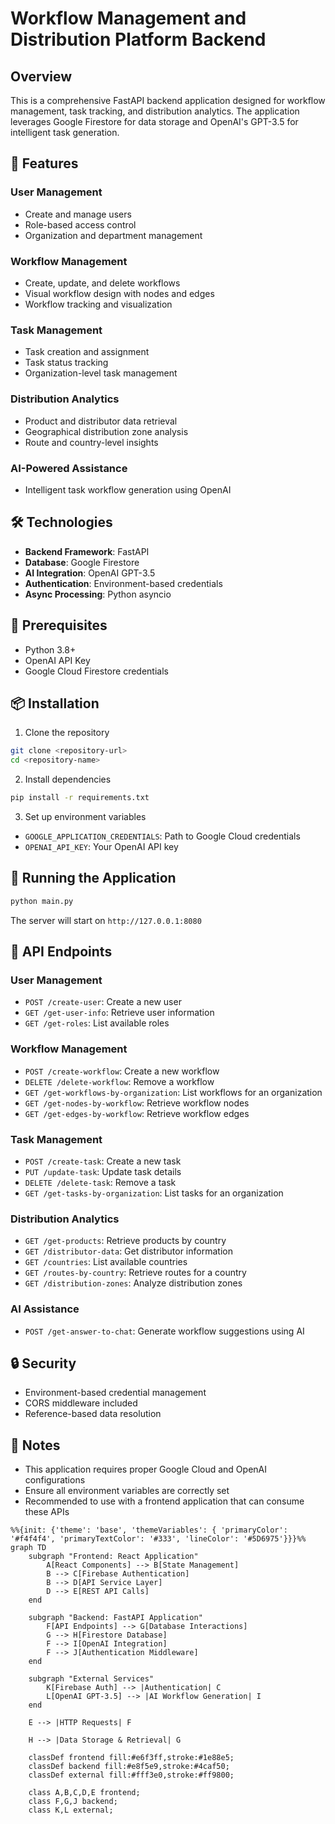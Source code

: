 # Workflow Management and Distribution Platform Backend

## Overview

This is a comprehensive FastAPI backend application designed for workflow management, task tracking, and distribution analytics. The application leverages Google Firestore for data storage and OpenAI's GPT-3.5 for intelligent task generation.

## 🚀 Features

### User Management
- Create and manage users
- Role-based access control
- Organization and department management

### Workflow Management
- Create, update, and delete workflows
- Visual workflow design with nodes and edges
- Workflow tracking and visualization

### Task Management
- Task creation and assignment
- Task status tracking
- Organization-level task management

### Distribution Analytics
- Product and distributor data retrieval
- Geographical distribution zone analysis
- Route and country-level insights

### AI-Powered Assistance
- Intelligent task workflow generation using OpenAI

## 🛠 Technologies

- **Backend Framework**: FastAPI
- **Database**: Google Firestore
- **AI Integration**: OpenAI GPT-3.5
- **Authentication**: Environment-based credentials
- **Async Processing**: Python asyncio

## 🔧 Prerequisites

- Python 3.8+
- OpenAI API Key
- Google Cloud Firestore credentials

## 📦 Installation

1. Clone the repository
```bash
git clone <repository-url>
cd <repository-name>
```

2. Install dependencies
```bash
pip install -r requirements.txt
```

3. Set up environment variables
- `GOOGLE_APPLICATION_CREDENTIALS`: Path to Google Cloud credentials
- `OPENAI_API_KEY`: Your OpenAI API key

## 🚀 Running the Application

```bash
python main.py
```

The server will start on `http://127.0.0.1:8080`

## 📘 API Endpoints

### User Management
- `POST /create-user`: Create a new user
- `GET /get-user-info`: Retrieve user information
- `GET /get-roles`: List available roles

### Workflow Management
- `POST /create-workflow`: Create a new workflow
- `DELETE /delete-workflow`: Remove a workflow
- `GET /get-workflows-by-organization`: List workflows for an organization
- `GET /get-nodes-by-workflow`: Retrieve workflow nodes
- `GET /get-edges-by-workflow`: Retrieve workflow edges

### Task Management
- `POST /create-task`: Create a new task
- `PUT /update-task`: Update task details
- `DELETE /delete-task`: Remove a task
- `GET /get-tasks-by-organization`: List tasks for an organization

### Distribution Analytics
- `GET /get-products`: Retrieve products by country
- `GET /distributor-data`: Get distributor information
- `GET /countries`: List available countries
- `GET /routes-by-country`: Retrieve routes for a country
- `GET /distribution-zones`: Analyze distribution zones

### AI Assistance
- `POST /get-answer-to-chat`: Generate workflow suggestions using AI

## 🔒 Security

- Environment-based credential management
- CORS middleware included
- Reference-based data resolution

## 📝 Notes

- This application requires proper Google Cloud and OpenAI configurations
- Ensure all environment variables are correctly set
- Recommended to use with a frontend application that can consume these APIs


```mermaid
%%{init: {'theme': 'base', 'themeVariables': { 'primaryColor': '#f4f4f4', 'primaryTextColor': '#333', 'lineColor': '#5D6975'}}}%%
graph TD
    subgraph "Frontend: React Application"
        A[React Components] --> B[State Management]
        B --> C[Firebase Authentication]
        B --> D[API Service Layer]
        D --> E[REST API Calls]
    end

    subgraph "Backend: FastAPI Application"
        F[API Endpoints] --> G[Database Interactions]
        G --> H[Firestore Database]
        F --> I[OpenAI Integration]
        F --> J[Authentication Middleware]
    end

    subgraph "External Services"
        K[Firebase Auth] --> |Authentication| C
        L[OpenAI GPT-3.5] --> |AI Workflow Generation| I
    end

    E --> |HTTP Requests| F
    
    H --> |Data Storage & Retrieval| G

    classDef frontend fill:#e6f3ff,stroke:#1e88e5;
    classDef backend fill:#e8f5e9,stroke:#4caf50;
    classDef external fill:#fff3e0,stroke:#ff9800;

    class A,B,C,D,E frontend;
    class F,G,J backend;
    class K,L external;

